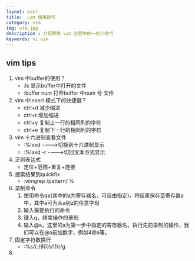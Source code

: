 ```yaml
---
layout: post
title:  vim 使用技巧
category: vim 
img: vim.jpg 
description : 介绍使用 vim 过程中的一些小技巧 
keywords: vi vim
---
```


## vim tips

1. vim 中buffer的使用？
    - :ls       显示buffer中打开的文件
    - :buffer num  打开buffer 中num 号 文件
2. vim 中Insert 模式下的快捷键？
     - ctrl+d   减少缩进
     - ctrl+t    增加缩进
     - ctrl+y    复制上一行的相同列的字符
     - ctrl+e    复制下一行的相同列的字符 
3.  vim 十六进制查看文件
     - :%!xxd   ---->切换到十六进制显示
     - :%!xxd -r ---->切回文本方式显示
4. 正则表达式
     - 定位+范围+重复+连接
5. 搜索结果到quickfix
    - :vimgrep /pattern/ % 
6. 录制命令
    1. 使用命令qa(其中的a为寄存器名，可自由指定)，将结果保存至寄存器a中，其中a可为从a到z的任意字母
    2. 输入需要执行的命令
    3. 键入q，结束操作的录制
    4. 输入@a，这里的a为第一步中指定的寄存器名，执行先前录制的操作，我们可以在@a前加数字，例如4@a等。  
7. 固定字符数换行
    - :%s/\(.\{80}\)/\1\r/g
8.
